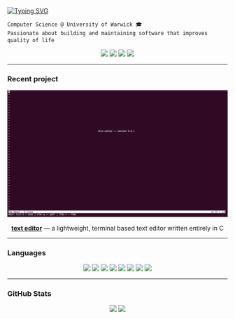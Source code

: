 [![Typing SVG](https://readme-typing-svg.demolab.com?font=Fira+Code&size=25&pause=1000&color=27F71DFF&width=435&lines=Hey%2C+I'm+Jakub+%F0%9F%91%8B)](https://git.io/typing-svg)

```
Computer Science @ University of Warwick 🎓
Passionate about building and maintaining software that improves quality of life
```
</div>

<p align="center">
    <img src="https://img.shields.io/badge/Linux_Mint-87CF3E?style=for-the-badge&logo=linux-mint&logoColor=white" /> 
    <img src="https://img.shields.io/badge/LeetCode-00C853?style=for-the-badge&logo=LeetCode&logoColor=FFFFFF" />
    <img src="https://img.shields.io/badge/NeoVim-%2357A143.svg?&style=for-the-badge&logo=neovim&logoColor=white" />
    <img src="https://img.shields.io/badge/tmux-1BB91F?style=for-the-badge&logo=tmux&logoColor=white" />
</p>

---
### Recent project
<p align="center">
  <a href="https://github.com/Jakub-Kisielewski/texteditor">
    <img src="https://github.com/Jakub-Kisielewski/texteditor/raw/main/editor.png" alt"text editor image" />
  </a>
</p>

<p align="center">
  <strong><a href="https://github.com/Jakub-Kisielwwski/texteditor">text editor</a></strong> — a lightweight, terminal based text editor written entirely in C
</p>

---

### Languages
<p align="center">
    <img src="https://cdn.jsdelivr.net/gh/devicons/devicon/icons/java/java-original.svg" width="40" />
    <img src="https://cdn.jsdelivr.net/gh/devicons/devicon/icons/python/python-original.svg" width="40" />
    <img src="https://cdn.jsdelivr.net/gh/devicons/devicon/icons/javascript/javascript-original.svg" width="40" />
    <img src="https://cdn.jsdelivr.net/gh/devicons/devicon@latest/icons/html5/html5-original.svg" width="40" />
    <img src="https://cdn.jsdelivr.net/gh/devicons/devicon@latest/icons/css3/css3-original.svg" width="40" />      
    <img src="https://cdn.jsdelivr.net/gh/devicons/devicon/icons/lua/lua-original.svg" width="40" />
    <img src="https://cdn.jsdelivr.net/gh/devicons/devicon/icons/haskell/haskell-original.svg" width="40" />
    <img src="https://cdn.jsdelivr.net/gh/devicons/devicon@latest/icons/ohmyzsh/ohmyzsh-original.svg" width="40" />        
</p>

---
### GitHub Stats

<p align="center">
  <img src="https://github-readme-stats.vercel.app/api/top-langs/?username=Jakub-Kisielewski&theme=dracula&show_icons=true&hide_border=false&layout=compact" width="47%" />
  <img src="https://github-readme-streak-stats.herokuapp.com/?user=Jakub-Kisielewski&theme=tokyonight" width="47%" />
</p>

